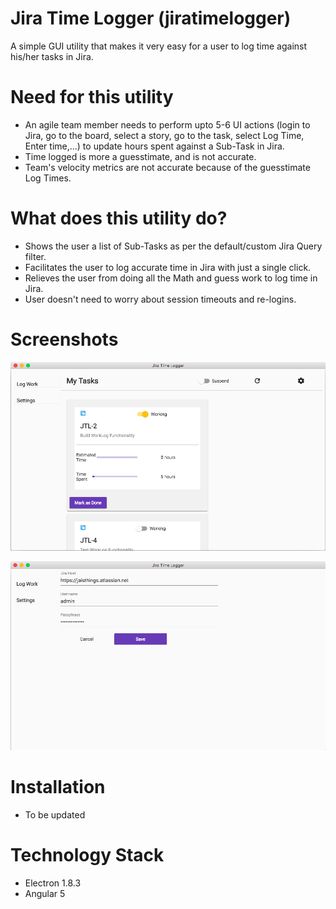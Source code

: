 # Jira Time Logger (jiratimelogger)

A simple GUI utility that makes it very easy for a user to log time against his/her tasks in Jira. 

# Need for this utility

- An agile team member needs to perform upto 5-6 UI actions (login to Jira, go to the board, select a story, go to the task, select Log Time, Enter time,...) to update hours spent against a Sub-Task in Jira.
- Time logged is more a guesstimate, and is not accurate.
- Team's velocity metrics are not accurate because of the guesstimate Log Times.

# What does this utility do?

- Shows the user a list of Sub-Tasks as per the default/custom Jira Query filter.
- Facilitates the user to log accurate time in Jira with just a single click.
- Relieves the user from doing all the Math and guess work to log time in Jira.
- User doesn't need to worry about session timeouts and re-logins. 

# Screenshots
  ![alt Log Time Screen](https://raw.githubusercontent.com/Jaisthings/jiratimelogger/master/jtl-logtime.png)
  
  ![alt Settings Screen](https://raw.githubusercontent.com/Jaisthings/jiratimelogger/master/jtl-settings.png)
  
# Installation 
  - To be updated
  
# Technology Stack
  - Electron 1.8.3
  - Angular 5
 
